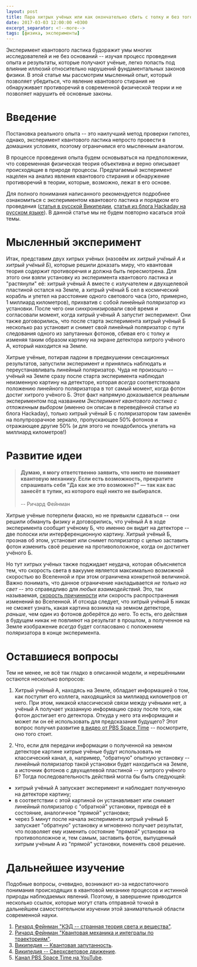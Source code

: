 ```yaml
---
layout: post
title: Пара хитрых учёных или как окончательно сбить с толку и без того запутанные фотоны
date: 2017-03-03 12:00:00 +0300
excerpt_separator: <!--more-->
tags: [физика, эксперименты]
---
```

Эксперимент квантового ластика будоражит умы многих исследователей и не без оснований -- изучая процесс проведения опыта и результаты, которые получают учёные, легко попасть под влияние иллюзий относительно нарушений фундаментальных законов физики. В этой статье мы рассмотрим мысленный опыт, который позволяет убедиться, что явление квантового стирания не обнаруживает противоречий в современной физической теории и не позволяет нарушить её основные законы.

<!--more-->

# Введение

Постановка реального опыта -- это наилучший метод проверки гипотез, однако, эксперимент квантового ластика непросто провести в домашних условиях, поэтому ограничимся его мысленным аналогом.

В процессе проведения опыта будем основываться на предположении, что современная физическая теория объективна и верно описывает происходящие в природе процессы. Предлагаемый эксперимент нацелен на анализ явления квантового стирания и обнаружение противоречий в теории, которые, возможно, лежат в его основе.

Для полного понимания написанного рекомендуется подробнее ознакомиться с экспериментом квантового ластика и порядком его проведения ([статья в русской Википедии](https://ru.wikipedia.org/wiki/%D0%AD%D0%BA%D1%81%D0%BF%D0%B5%D1%80%D0%B8%D0%BC%D0%B5%D0%BD%D1%82_%D0%BA%D0%B2%D0%B0%D0%BD%D1%82%D0%BE%D0%B2%D0%BE%D0%B3%D0%BE_%D0%BB%D0%B0%D1%81%D1%82%D0%B8%D0%BA%D0%B0), [статья из блога Hackaday на русском языке](http://fppden.info/2016/09/27/quantum-eraser.html)). В данной статье мы не будем повторно касаться этой темы.

# Мысленный эксперимент

Итак, представим двух хитрых учёных (назовём их *хитрый учёный А* и *хитрый учёный Б*), которые решили доказать миру, что квантовая теория содержит противоречия и должна быть пересмотрена. Для этого они взяли установку из эксперимента квантового ластика и "растянули" её: хитрый учёный А вместе с излучателем и двухщелевой пластиной остался на Земле, а хитрый учёный Б сел в космический корабль и улетел на расстояние одного светового часа (это, примерно, 1 миллиард километров), прихватив с собой линейный поляризатор из установки. После чего они синхронизировали своё время и согласовали момент, когда хитрый учёный А запустит эксперимент. Они также договорились, что после старта эксперимента хитрый учёный Б несколько раз установит и снимет свой линейный поляризатор с пути следования одного из запутанных фотонов, сбивая его с толку и изменяя таким образом картину на экране детектора хитрого учёного А, который находится на Земле.

Хитрые учёные, потирая ладони в предвкушении сенсационных результатов, запустили эксперимент и принялись наблюдать и переустанавливать линейный поляризатор. Чуда не произошло -- учёный на Земле сразу после старта эксперимента наблюдал неизменную картину на детекторе, которая *всегда* соответствовала положению линейного поляризатора в тот самый момент, когда фотон достиг хитрого учёного Б. Этот факт напрямую доказывается реальным экспериментом под названием *Эксперимент квантового ластика с отложенным выбором* (именно он описан в переведённой статье из блога Hackaday), только хитрый учёный Б с поляризатором там заменён на полупрозрачное зеркало, пропускающее 50% фотонов и отражающее другие 50% (и для этого не понадобилось улетать на миллиард километров!)

# Развитие идеи

> #### Думаю, я могу ответственно заявить, что никто не понимает квантовую механику. Если есть возможность, прекратите спрашивать себя "Да как же это возможно?" — так как вас занесёт в тупик, из которого ещё никто не выбирался.
> -- Ричард Фейнман

Хитрые учёные потерпели фиаско, но не привыкли сдаваться -- они решили обмануть физику и договорились, что учёный А в ходе эксперимента сообщит учёному Б, что именно он видит на детекторе -- две полоски или интерференционную картину. Хитрый учёный Б, прознав об этом, установит или снимет поляризатор с целью заставить фотон изменить своё решение на противоположное, когда он достигнет учёного Б.

Но тут хитрых учёных также поджидает неудача, которая объясняется тем, что скорость света в вакууме является максимально возможной скоростью во Вселенной и при этом ограничена конкретной величиной. Важно понимать, что данное ограничение накладывается *не только на свет* -- это справедливо для *любых взаимодействий*. Это, так называемая, [скорость причинности](https://youtu.be/msVuCEs8Ydo) или скорость распространения изменений во Вселенной. И отсюда следует, что хитрый учёный Б никак не сможет узнать, какая картина возникла на земном детекторе, *раньше*, чем один из фотонов доберётся до него. То есть, его действия в будущем никак не повлияют на результат в прошлом, а полученное на Земле изображение *всегда* будет согласовано с положением поляризатора в конце эксперимента.

# Оставшиеся вопросы

Тем не менее, не всё так гладко в описанной модели, и нерешёнными остаются несколько вопросов:

1. Хитрый учёный А, находясь на Земле, обладает информацией о том, как поступит его коллега, находящийся за миллиард километров от него. При этом, никакой классической связи между учёными нет, а учёный А получает указанную информацию сразу после того, как фотон достигает его детектора. Откуда у него эта информация и может ли он её использовать для предсказания будущего? Этот вопрос получил развитие [в видео от PBS Space Time](https://youtu.be/2Uzytrooz44) -- посмотрите, оно того стоит.

1. Что, если для передачи информации о полученной на земном детекторе картине хитрые учёные будут использовать не классический канал, а, например, "обратную" опытную установку -- линейный поляризатор такой установки будет находиться на Земле, а источник фотонов с двухщелевой пластиной -- у хитрого учёного Б? Тогда последовательность действий могла бы быть следующей:
- хитрый учёный А запускает эксперимент и наблюдает полученную на детекторе картину;
- в соответствии с этой картиной он устанавливает или снимает линейный поляризатор с "обратной" установки, приводя её в состояние, аналогичное "прямой" установке;
- через 5 минут после начала эксперимента хитрый учёный Б запускает "обратную" установку и мгновенно получает результат, что позволяет ему изменить состояние "прямой" установки на противоположное и, тем самым, заставить фотон, выпущенный хитрым учёным А из "прямой" установки, поменять своё решение.

# Дальнейшее изучение

Подобные вопросы, очевидно, возникают из-за недостаточного понимания происходящих в квантовой механике процессов и истинной природы наблюдаемых явлений. Поэтому, в завершение приводится несколько ссылок, которые могут стать отправной точкой в дальнейшем самостоятельном изучении этой занимательной области современной науки.

1. [Ричард Фейнман "КЭД -- странная теория света и вещества"](http://www.ozon.ru/context/detail/id/8780971/).
1. [Ричард Фейнман "Квантовая механика и интегралы по траекториям"](http://www.ozon.ru/context/detail/id/19715316/).
1. [Википедия -- Квантовая запутанность](https://ru.wikipedia.org/wiki/%D0%9A%D0%B2%D0%B0%D0%BD%D1%82%D0%BE%D0%B2%D0%B0%D1%8F_%D0%B7%D0%B0%D0%BF%D1%83%D1%82%D0%B0%D0%BD%D0%BD%D0%BE%D1%81%D1%82%D1%8C).
1. [Википедия -- Сверхсветовое движение](https://ru.wikipedia.org/wiki/%D0%A1%D0%B2%D0%B5%D1%80%D1%85%D1%81%D0%B2%D0%B5%D1%82%D0%BE%D0%B2%D0%BE%D0%B5_%D0%B4%D0%B2%D0%B8%D0%B6%D0%B5%D0%BD%D0%B8%D0%B5).
1. [Канал PBS Space Time на YouTube](https://www.youtube.com/channel/UC7_gcs09iThXybpVgjHZ_7g).
